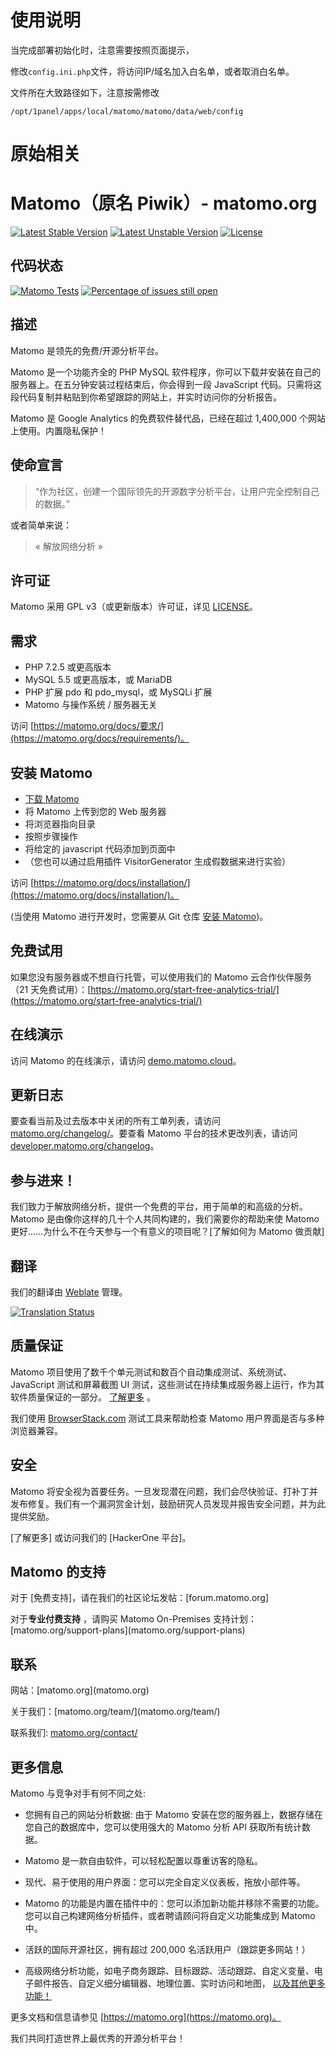 # 使用说明

当完成部署初始化时，注意需要按照页面提示，

修改`config.ini.php`文件，将访问IP/域名加入白名单，或者取消白名单。

文件所在大致路径如下，注意按需修改

```
/opt/1panel/apps/local/matomo/matomo/data/web/config
```

# 原始相关

# Matomo（原名 Piwik）- matomo.org

[![Latest Stable Version](https://poser.pugx.org/matomo/matomo/v/stable)](https://matomo.org/download/) [![Latest Unstable Version](https://poser.pugx.org/matomo/matomo/v/unstable)](https://builds.matomo.org/) [![License](https://poser.pugx.org/piwik/piwik/license)](https://matomo.org/free-software/)

## 代码状态

[![Matomo Tests](https://github.com/matomo-org/matomo/actions/workflows/matomo-tests.yml/badge.svg)](https://github.com/matomo-org/matomo/actions/workflows/matomo-tests.yml) [![Percentage of issues still open](http://isitmaintained.com/badge/open/matomo-org/matomo.svg)](http://isitmaintained.com/project/matomo-org/matomo "Percentage of issues still open")

## 描述

Matomo 是领先的免费/开源分析平台。

Matomo 是一个功能齐全的 PHP MySQL 软件程序，你可以下载并安装在自己的服务器上。在五分钟安装过程结束后，你会得到一段 JavaScript 代码。只需将这段代码复制并粘贴到你希望跟踪的网站上，并实时访问你的分析报告。

Matomo 是 Google Analytics 的免费软件替代品，已经在超过 1,400,000 个网站上使用。内置隐私保护！

## 使命宣言

> “作为社区，创建一个国际领先的开源数字分析平台，让用户完全控制自己的数据。”

或者简单来说：

> « 解放网络分析 »

## 许可证

Matomo 采用 GPL v3（或更新版本）许可证，详见 [LICENSE](https://github.com/matomo-org/matomo/blob/5.x-dev/LICENSE)。

## 需求

*   PHP 7.2.5 或更高版本
*   MySQL 5.5 或更高版本，或 MariaDB
*   PHP 扩展 pdo 和 pdo\_mysql，或 MySQLi 扩展
*   Matomo 与操作系统 / 服务器无关

访问 [https://matomo.org/docs/要求/](https://matomo.org/docs/requirements/)。

## 安装 Matomo

*   [下载 Matomo](https://matomo.org/download/)
*   将 Matomo 上传到您的 Web 服务器
*   将浏览器指向目录
*   按照步骤操作
*   将给定的 javascript 代码添加到页面中
*   （您也可以通过启用插件 VisitorGenerator 生成假数据来进行实验）

访问 [https://matomo.org/docs/installation/](https://matomo.org/docs/installation/)。

(当使用 Matomo 进行开发时，您需要从 Git 仓库 [安装 Matomo](https://matomo.org/faq/how-to-install/faq_18271/))。

## 免费试用

如果您没有服务器或不想自行托管，可以使用我们的 Matomo 云合作伙伴服务（21 天免费试用）：[https://matomo.org/start-free-analytics-trial/](https://matomo.org/start-free-analytics-trial/)

## 在线演示

访问 Matomo 的在线演示，请访问 [demo.matomo.cloud](https://demo.matomo.cloud/)。

## 更新日志

要查看当前及过去版本中关闭的所有工单列表，请访问 [matomo.org/changelog/](https://matomo.org/changelog/)。要查看 Matomo 平台的技术更改列表，请访问 [developer.matomo.org/changelog](https://developer.matomo.org/changelog)。

## 参与进来！

我们致力于解放网络分析，提供一个免费的平台，用于简单的和高级的分析。Matomo 是由像你这样的几十个人共同构建的，我们需要你的帮助来使 Matomo 更好……为什么不在今天参与一个有意义的项目呢？\[了解如何为 Matomo 做贡献\]

## 翻译

我们的翻译由 [Weblate](https://hosted.weblate.org/engage/matomo/) 管理。

[![Translation Status](https://hosted.weblate.org/widgets/matomo/-/horizontal-auto.svg)](https://hosted.weblate.org/engage/matomo/)

## 质量保证

Matomo 项目使用了数千个单元测试和数百个自动集成测试、系统测试、JavaScript 测试和屏幕截图 UI 测试，这些测试在持续集成服务器上运行，作为其软件质量保证的一部分。 [了解更多](https://developer.matomo.org/guides/tests) 。

我们使用 [BrowserStack.com](https://www.browserstack.com/) 测试工具来帮助检查 Matomo 用户界面是否与多种浏览器兼容。

## 安全

Matomo 将安全视为首要任务。一旦发现潜在问题，我们会尽快验证、打补丁并发布修复。我们有一个漏洞赏金计划，鼓励研究人员发现并报告安全问题，并为此提供奖励。

\[了解更多\] 或访问我们的 \[HackerOne 平台\]。

## Matomo 的支持

对于 \[免费支持\]，请在我们的社区论坛发帖：\[forum.matomo.org\]

对于**专业付费支持** ，请购买 Matomo On-Premises 支持计划：\[matomo.org/support-plans\](matomo.org/support-plans)

## 联系

网站：\[matomo.org\](matomo.org)

关于我们：\[matomo.org/team/\](matomo.org/team/)

联系我们: [matomo.org/contact/](https://matomo.org/contact/)

## 更多信息

Matomo 与竞争对手有何不同之处:

*   您拥有自己的网站分析数据: 由于 Matomo 安装在您的服务器上，数据存储在您自己的数据库中，您可以使用强大的 Matomo 分析 API 获取所有统计数据。
    
*   Matomo 是一款自由软件，可以轻松配置以尊重访客的隐私。
    
*   现代、易于使用的用户界面：您可以完全自定义仪表板，拖放小部件等。
    
*   Matomo 的功能是内置在插件中的：您可以添加新功能并移除不需要的功能。您可以自己构建网络分析插件，或者聘请顾问将自定义功能集成到 Matomo 中。
    
*   活跃的国际开源社区，拥有超过 200,000 名活跃用户（跟踪更多网站！）
    
*   高级网络分析功能，如电子商务跟踪、目标跟踪、活动跟踪、自定义变量、电子邮件报告、自定义细分编辑器、地理位置、实时访问和地图， [以及其他更多功能！](https://matomo.org/feature-overview/)
    

更多文档和信息请参见 [https://matomo.org](https://matomo.org)。

我们共同打造世界上最优秀的开源分析平台！